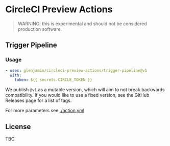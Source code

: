 # CircleCI Preview Actions

> WARNING: this is experimental and should not be considered production software.

## Trigger Pipeline

### Usage

```yaml
- uses: glenjamin/circleci-preview-actions/trigger-pipeline@v1
  with:
    token: ${{ secrets.CIRCLE_TOKEN }}
```

We publish `@v1` as a mutable version, which will aim to not break backwards compatibility. If you would like to use a fixed version, see the GitHub Releases page for a list of tags.

For more parameters see [./action.yml](./action.yml)

## License

TBC
